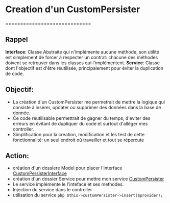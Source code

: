 # Creation d'un CustomPersister
=============================
 
## Rappel
**Interface**: Classe Abstraite qui n'implémente aucune méthode, son utilité est simplement de forcer à respecter un contrat: chacune des méthodes doivent se retrouver dans les classes qui l'implémentent.
**Service**: Classe dont l'objectif est d'être réutilisée, principalement pour éviter la duplication de code.

## Objectif:
* La création d'un CustomPersister me permetrait de mettre la logique qui consiste à insérer, updater ou supprimer des données dans la base de donnée.  
* Ce code réutilisable permettrait de gagner du temps, d'eviter des erreurs en évitant de dupliquer du code et surtout d'alléger mes controller.  
* Simplification pour la creation, modification et les test de cette fonctionnalité: un seul endroit où travailler et tout se répercute

## Action:
* création d'un dossiere Model pour placer l'interface [CustomPersisterInterface](blob/master/src/Model/CustomPersister.md)
*  création d'un dossier Service pour mettre mon service [CustomPersister]()
* Le service implémente le l'inteface et ses methodes.
* Injection du service dans le controller
* utilisation du service `php $this->customPersister->insert($provider);`
  
